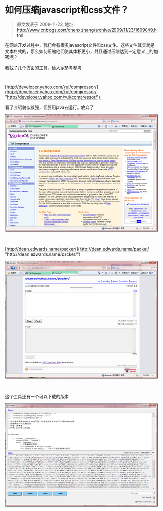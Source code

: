 # 如何压缩javascript和css文件？ 
> 原文发表于 2009-11-23, 地址: http://www.cnblogs.com/chenxizhang/archive/2009/11/23/1609049.html 


在网站开发过程中，我们会有很多javascript文件和css文件。这些文件其实就是文本格式的，那么如何压缩他们使其体积更小，并且通过压缩达到一定意义上的加密呢？

 我找了几个方面的工具，给大家参考参考

  

 [http://developer.yahoo.com/yui/compressor/](http://developer.yahoo.com/yui/compressor/ "http://developer.yahoo.com/yui/compressor/") 

 看了介绍貌似很强，但要用java去运行。放弃了

 [![image](./images/1609049-image_thumb.png "image")](http://images.cnblogs.com/cnblogs_com/chenxizhang/WindowsLiveWriter/javascriptcss_13780/image_2.png) 

  

 [http://dean.edwards.name/packer/](http://dean.edwards.name/packer/ "http://dean.edwards.name/packer/")

 [![image](./images/1609049-image_thumb_2.png "image")](http://images.cnblogs.com/cnblogs_com/chenxizhang/WindowsLiveWriter/javascriptcss_13780/image_6.png) 

  

 这个工具还有一个可以下载的版本

 [![image](./images/1609049-image_thumb_1.png "image")](http://images.cnblogs.com/cnblogs_com/chenxizhang/WindowsLiveWriter/javascriptcss_13780/image_4.png)

